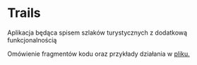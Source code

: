 # Trails
Aplikacja będąca spisem szlaków turystycznych z dodatkową funkcjonalnością

Omówienie fragmentów kodu oraz przykłady działania w [pliku.](Sprawozdanie_151785)
